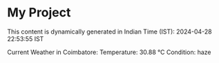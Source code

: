 # My Project

This content is dynamically generated in Indian Time (IST): 2024-04-28 22:53:55 IST


Current Weather in Coimbatore:
Temperature: 30.88 °C
Condition: haze
